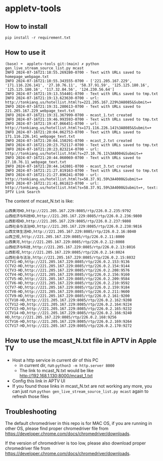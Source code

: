# appletv-tools

## How to install 

```
pip install -r requirement.txt
```

## How to use it

```
(base) ➜  appletv-tools git:(main) ✗ python gen_live_stream_source_list.py mcast
INFO 2024-07-16T21:18:55.269280-0700 - Text with URLs saved to homepage_webpage.txt
INFO 2024-07-16T21:18:55.343555-0700 - ['221.205.167.229', '171.116.226.141', '27.10.76.11', '58.37.91.59', '125.125.180.16', '125.125.180.16', '117.32.84.56', '124.230.56.64']
INFO 2024-07-16T21:19:13.554401-0700 - Text with URLs saved to tmp.txt
INFO 2024-07-16T21:19:13.623630-0700 - url: http://tonkiang.us/hotellist.html?s=221.205.167.229%3A8085&Submit=+
INFO 2024-07-16T21:19:31.280613-0700 - Text with URLs saved to 221.205.167.229_webpage_text.txt
INFO 2024-07-16T21:19:31.367999-0700 - mcast_1.txt created
INFO 2024-07-16T21:19:46.993593-0700 - Text with URLs saved to tmp.txt
INFO 2024-07-16T21:19:47.066451-0700 - url: http://tonkiang.us/hotellist.html?s=171.116.226.141%3A8085&Submit=+
INFO 2024-07-16T21:20:04.062753-0700 - Text with URLs saved to 171.116.226.141_webpage_text.txt
INFO 2024-07-16T21:20:04.150291-0700 - mcast_2.txt created
INFO 2024-07-16T21:20:23.752117-0700 - Text with URLs saved to tmp.txt
INFO 2024-07-16T21:20:23.823214-0700 - url: http://tonkiang.us/hotellist.html?s=27.10.76.11%3A8004&Submit=+
INFO 2024-07-16T21:20:44.060069-0700 - Text with URLs saved to 27.10.76.11_webpage_text.txt
INFO 2024-07-16T21:20:44.142801-0700 - mcast_3.txt created
INFO 2024-07-16T21:21:27.819163-0700 - Text with URLs saved to tmp.txt
INFO 2024-07-16T21:21:27.896241-0700 - url: http://tonkiang.us/hotellist.html?s=58.37.91.59%3A4000&Submit=+
INFO 2024-07-16T21:21:41.861823-0700 - url: http://tonkiang.us/hotellist.html?s=58.37.91.59%3A4000&Submit=+, text:    IPTV Link Search
```

The content of mcast_N.txt is like:
```
山西黄河HD,http://221.205.167.229:8085/rtp/226.0.2.235:9792
山西经济与科技HD,http://221.205.167.229:8085/rtp/226.0.2.236:9800
山西影视HD,http://221.205.167.229:8085/rtp/226.0.2.237:9808
山西社会与法治HD,http://221.205.167.229:8085/rtp/226.0.2.238:9816
山西文体生活HD,http://221.205.167.229:8085/rtp/226.0.2.16:8040
山西卫视,http://221.205.167.229:8085/rtp/226.0.2.11:8000
山西黄河,http://221.205.167.229:8085/rtp/226.0.2.12:8008
山西经济与科技,http://221.205.167.229:8085/rtp/226.0.2.13:8016
山西影视,http://221.205.167.229:8085/rtp/226.0.2.14:8024
山西社会与法治,http://221.205.167.229:8085/rtp/226.0.2.15:8032
CCTV1-HD,http://221.205.167.229:8085/rtp/226.0.2.153:9136
CCTV2-HD,http://221.205.167.229:8085/rtp/226.0.2.154:9144
CCTV3-HD,http://221.205.167.229:8085/rtp/226.0.2.208:9576
CCTV4-HD,http://221.205.167.229:8085/rtp/226.0.2.156:9160
CCTV5-HD,http://221.205.167.229:8085/rtp/226.0.2.209:9584
CCTV6-HD,http://221.205.167.229:8085/rtp/226.0.2.210:9592
CCTV7-HD,http://221.205.167.229:8085/rtp/226.0.2.159:9184
CCTV8-HD,http://221.205.167.229:8085/rtp/226.0.2.211:9600
CCTV9-HD,http://221.205.167.229:8085/rtp/226.0.2.161:9200
CCTV10-HD,http://221.205.167.229:8085/rtp/226.0.2.162:9208
CCTV12-HD,http://221.205.167.229:8085/rtp/226.0.2.164:9224
CCTV13-HD,http://221.205.167.229:8085/rtp/226.0.2.165:9232
CCTV14-HD,http://221.205.167.229:8085/rtp/226.0.2.166:9240
HD,http://221.205.167.229:8085/rtp/226.0.2.168:9256
CCTV16-HD,http://221.205.167.229:8085/rtp/226.0.2.169:9264
CCTV17-HD,http://221.205.167.229:8085/rtp/226.0.2.170:9272
```


## How to use the mcast_N.txt file in APTV in Apple TV 

 - Host a http service in current dir of this PC
   - in current dir, run `python3 -m http.server 8000`
   - The link to mcast_N.txt would be like http://192.168.1.130:8000/mcast_1.txt  
 - Config this link in APTV UI
 - If you found those links in mcast_N.txt are not working any more, you can just run `python gen_live_stream_source_list.py mcast` again to refresh those files
 
 

## Troubleshooting

The default chromedriver in this repo is for MAC OS, if you are running in other OS, please find proper chromedriver file from https://developer.chrome.com/docs/chromedriver/downloads.

If the version of chromedriver is too low, please also download proper chromedriver file from https://developer.chrome.com/docs/chromedriver/downloads.


